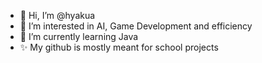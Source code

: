 - 👋 Hi, I’m @hyakua
- 👀 I’m interested in AI, Game Development and efficiency
- 🌱 I’m currently learning Java
- ✨ My github is mostly meant for school projects

<!---
hyakua/hyakua is a ✨ special ✨ repository because its `README.md` (this file) appears on your GitHub profile.
You can click the Preview link to take a look at your changes.
--->
